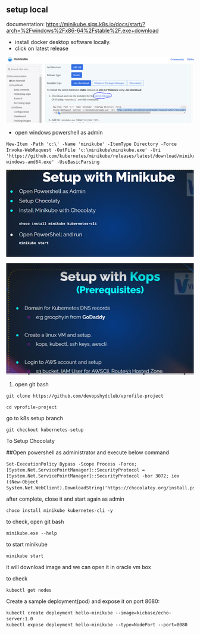 ## setup local

documentation: https://minikube.sigs.k8s.io/docs/start/?arch=%2Fwindows%2Fx86-64%2Fstable%2F.exe+download

* install docker desktop software locally.
* click on latest release

![image alt](https://github.com/KarampudiKarthik/Devops/blob/main/Kubernetes/img/ss.PNG?raw=true)

* open windows powershell as admin
```
New-Item -Path 'c:\' -Name 'minikube' -ItemType Directory -Force
Invoke-WebRequest -OutFile 'c:\minikube\minikube.exe' -Uri 'https://github.com/kubernetes/minikube/releases/latest/download/minikube-windows-amd64.exe' -UseBasicParsing
```

![image alt](https://github.com/KarampudiKarthik/Devops/blob/main/Kubernetes/img/s1.PNG?raw=true)


![image alt](https://github.com/KarampudiKarthik/Devops/blob/main/Kubernetes/img/s2.PNG?raw=true)

1. open git bash
```
git clone https://github.com/devopshydclub/vprofile-project
```
```
cd vprofile-project
```

go to k8s setup branch
```
git checkout kubernetes-setup
```
To Setup Chocolaty

##Open powershell as administrator and execute below command
```
Set-ExecutionPolicy Bypass -Scope Process -Force; [System.Net.ServicePointManager]::SecurityProtocol = [System.Net.ServicePointManager]::SecurityProtocol -bor 3072; iex ((New-Object System.Net.WebClient).DownloadString('https://chocolatey.org/install.ps1'))
```
after complete, close it and start again as admin
```
choco install minikube kubernetes-cli -y
```

to check, open git bash
```
minikube.exe --help
```
to start minikube
```
minikube start
```
it will download image and we can open it in oracle vm box

to check
```
kubectl get nodes
```

Create a sample deployment(pod) and expose it on port 8080:
```
kubectl create deployment hello-minikube --image=kicbase/echo-server:1.0
kubectl expose deployment hello-minikube --type=NodePort --port=8080
```







